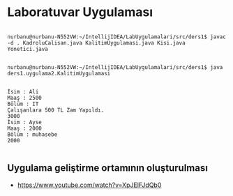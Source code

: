 
# Laboratuvar Uygulaması


```console

nurbanu@nurbanu-N552VW:~/IntellijIDEA/LabUygulamalari/src/ders1$ javac -d . KadroluCalisan.java KalitimUygulamasi.java Kisi.java Yonetici.java 
 

nurbanu@nurbanu-N552VW:~/IntellijIDEA/LabUygulamalari/src/ders1$ java ders1.uygulama2.KalitimUygulamasi 
 

İsim : Ali
Maaş : 2500
Bölüm : IT
Çalışanlara 500 TL Zam Yapıldı.
3000
İsim : Ayse
Maaş : 2000
Bölüm : muhasebe
2000


```


## Uygulama geliştirme ortamının oluşturulması
  * https://www.youtube.com/watch?v=XpJElFJdQb0
